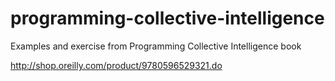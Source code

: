 # programming-collective-intelligence
Examples and exercise from Programming Collective Intelligence book

http://shop.oreilly.com/product/9780596529321.do
